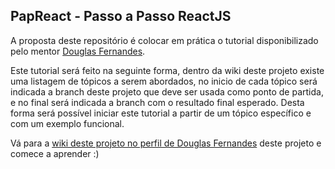 ## PapReact - Passo a Passo ReactJS

A proposta deste repositório é colocar em prática o tutorial disponibilizado pelo mentor [Douglas Fernandes](https://github.com/douglasfernandesjr).

Este tutorial será feito na seguinte forma, dentro da wiki deste projeto existe uma listagem de tópicos a serem abordados, no inicio de cada tópico será indicada a branch deste projeto que deve ser usada como ponto de partida, e no final será indicada a branch com o resultado final esperado. Desta forma será possível iniciar este tutorial a partir de um tópico específico e com um exemplo funcional.

Vá para a [wiki deste projeto no perfil de Douglas Fernandes](https://github.com/douglasfernandesjr/papReact/wiki) deste projeto e comece a aprender :)
